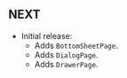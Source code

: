 ## NEXT

- Initial release:
  - Adds `BottomSheetPage`.
  - Adds `DialogPage`.
  - Adds `DrawerPage`.
